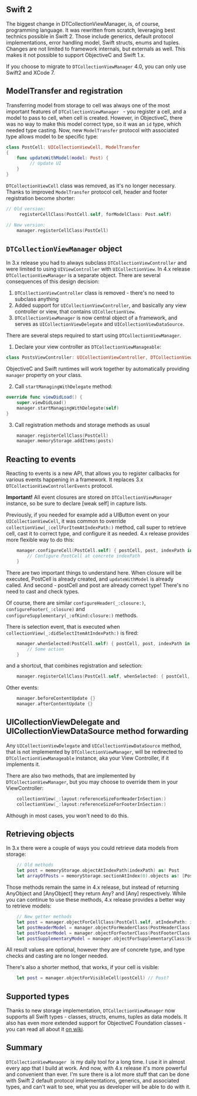 ## Swift 2

The biggest change in DTCollectionViewManager, is, of course, programming language. It was rewritten from scratch, leveraging best technics possible in Swift 2. Those include generics, default protocol implementations, error handling model, Swift structs, enums and tuples. Changes are not limited to framework internals, but externals as well. This makes it not possible to support ObjectiveC and Swift 1.x.

If you choose to migrate to `DTCollectionViewManager` 4.0, you can only use Swift2 and XCode 7.

## ModelTransfer and registration

Transferring model from storage to cell was always one of the most important features of `DTCollectionViewManager ` - you register a cell, and a model to pass to cell, when cell is created. However, in ObjectiveC, there was no way to make this model correct type, so it was an `id` type, which needed type casting. Now, new `ModelTransfer` protocol with associated type allows model to be specific type:

```swift
class PostCell: UICollectionViewCell, ModelTransfer
{
    func updateWithModel(model: Post) {
         // Update UI
    }
}
```

`DTCollectionViewCell` class was removed, as it's no longer necessary. Thanks to improved `ModelTransfer` protocol cell, header and footer registration become shorter:

```swift
// Old version:
     registerCellClass(PostCell.self, forModelClass: Post.self)
```

```swift
// New version:
    manager.registerCellClass(PostCell)
```

## `DTCollectionViewManager` object

In 3.x release you had to always subclass `DTCollectionViewController` and were limited to using `UIViewController` with `UICollectionView`. In 4.x release `DTCollectionViewManager` is a separate object. There are several consequences of this design decision:

1. `DTCollectionViewController` class is removed - there's no need to subclass anything
2. Added support for `UICollectionViewController`, and basically any view controller or view, that contains `UICollectionView`.
3. `DTCollectionViewManager` is now central object of a framework, and serves as `UICollectionViewDelegate` and `UICollectionViewDataSource`.

There are several steps required to start using `DTCollectionViewManager`.

1. Declare your view controller as `DTCollectionViewManageable`:

```swift
class PostsViewController: UICollectionViewController, DTCollectionViewManageable {}
```

ObjectiveC and Swift runtimes will work together by automatically providing `manager` property on your class.

2. Call `startManagingWithDelegate` method:

```swift
override func viewDidLoad() {
    super.viewDidLoad()
    manager.startManagingWithDelegate(self)
}
```

3. Call registration methods and storage methods as usual

```swift
    manager.registerCellClass(PostCell)
    manager.memoryStorage.addItems(posts)
```

## Reacting to events

Reacting to events is a new API, that allows you to register callbacks for various events happening in a framework. It replaces 3.x `DTCollectionViewControllerEvents` protocol.

**Important!** All event closures are stored on `DTCollectionViewManager` instance, so be sure to declare [weak self] in capture lists.

Previously, if you needed for example add a UIButton event on your `UICollectionViewCell`, it was common to override `collectionView(_:cellForItemAtIndexPath:)` method, call super to retrieve cell, cast it to correct type, and configure it as needed. 4.x release provides more flexible way to do this:

```swift
    manager.configureCell(PostCell.self) { postCell, post, indexPath in
        // Configure PostCell at concrete indexPath
    }
```

There are two important things to understand here. When closure will be executed, PostCell is already created, and `updateWithModel` is already called. And second - postCell and post are already correct type! There's no need to cast and check types.

Of course, there are similar `configureHeader(_:closure:)`, `configureFooter(_:closure)` and `configureSupplementary(_:ofKind:closure:)` methods.

There is selection event, that is executed when `collectionView(_:didSelectItemAtIndexPath:)` is fired:

```swift
    manager.whenSelected(PostCell.self) { postCell, post, indexPath in
        // Some action
    }
```

and a shortcut, that combines registration and selection:

```swift
    manager.registerCellClass(PostCell.self, whenSelected: { postCell, post, indexPath in })
```

Other events:

```swift
    manager.beforeContentUpdate {}
    manager.afterContentUpdate {}
```

## UICollectionViewDelegate and UICollectionViewDataSource method forwarding

Any `UICollectionViewDelegate` and `UICollectionViewDataSource` method, that is not implemented by `DTCollectionViewManager`, will be redirected to `DTCollectionViewManageable` instance, aka your View Controller, if it implements it.

There are also two methods, that are implemented by `DTCollectionViewManager`, but you may choose to override them in your ViewController:

```swift
    collectionView(_:layout:referenceSizeForHeaderInSection:)
    collectionView(_:layout:referenceSizeForFooterInSection:)
```

Although in most cases, you won't need to do this.

## Retrieving objects

In 3.x there were a couple of ways you could retrieve data models from storage:

```swift
    // Old methods
    let post = memoryStorage.objectAtIndexPath(indexPath) as! Post
    let arrayOfPosts = memoryStorage.sectionAtIndex(0).objects as! [Post]
```

Those methods remain the same in 4.x release, but instead of returning AnyObject and [AnyObject] they return Any? and [Any] respectively. While you can continue to use these methods, 4.x release provides a better way to retrieve models:

```swift
    // New getter methods
    let post = manager.objectForCellClass(PostCell.self, atIndexPath: indexPath) // returns Post?
    let postHeaderModel = manager.objectForHeaderClass(PostHeaderClass.self, atSectionIndex: sectionIndex)
    let postFooterModel = manager.objectForFooterClass(PostFooterClass.self, atSectionIndex: sectionIndex)
    let postSupplementaryModel = manager.objectForSupplementaryClass(Supplementary.self, ofKind: kind, atSectionIndex: sectionIndex)
```

All result values are optional, however they are of concrete type, and type checks and casting are no longer needed.

There's also a shorter method, that works, if your cell is visible:

```swift
    let post = manager.objectForVisibleCell(postCell) // Post?
```

## Supported types

Thanks to new storage implementation, `DTCollectionViewManager` now supports all Swift types - classes, structs, enums, tuples as data models. It also has even more extended support for ObjectiveC Foundation classes - you can read all about it [on wiki](https://github.com/DenHeadless/DTCollectionViewManager/wiki/Mapping-and-registration).

## Summary

`DTCollectionViewManager ` is my daily tool for a long time. I use it in almost every app that I build at work. And now, with 4.x release it's more powerful and convenient than ever. I'm sure there is a lot more stuff that can be done with Swift 2 default protocol implementations, generics, and associated types, and can't wait to see, what you as developer will be able to do with it.
